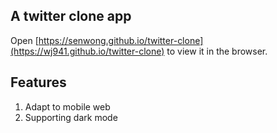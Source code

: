 
## A twitter clone app
Open [https://senwong.github.io/twitter-clone](https://wj941.github.io/twitter-clone) to view it in the browser.

## Features
1. Adapt to mobile web
2. Supporting dark mode
